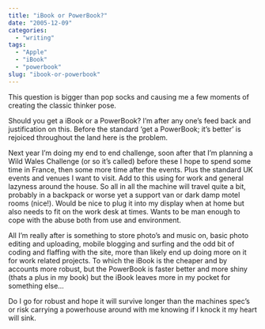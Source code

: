 ```yaml
---
title: "iBook or PowerBook?"
date: "2005-12-09"
categories:
  - "writing"
tags:
  - "Apple"
  - "iBook"
  - "powerbook"
slug: "ibook-or-powerbook"
---
```


This question is bigger than pop socks and causing me a few moments of creating the classic thinker pose.

Should you get a iBook or a PowerBook? I’m after any one’s feed back and justification on this. Before the standard ‘get a PowerBook; it’s better’ is rejoiced throughout the land here is the problem.

Next year I’m doing my end to end challenge, soon after that I’m planning a Wild Wales Challenge (or so it’s called) before these I hope to spend some time in France, then some more time after the events. Plus the standard UK events and venues I want to visit. Add to this using for work and general lazyness around the house. So all in all the machine will travel quite a bit, probably in a backpack or worse yet a support van or dark damp motel rooms (nice!). Would be nice to plug it into my display when at home but also needs to fit on the work desk at times. Wants to be man enough to cope with the abuse both from use and environment.

All I’m really after is something to store photo’s and music on, basic photo editing and uploading, mobile blogging and surfing and the odd bit of coding and flaffing with the site, more than likely end up doing more on it for work related projects.
To which the iBook is the cheaper and by accounts more robust, but the PowerBook is faster better and more shiny (thats a plus in my book) but the iBook leaves more in my pocket for something else…

Do I go for robust and hope it will survive longer than the machines spec’s or risk carrying a powerhouse around with me knowing if I knock it my heart will sink.
